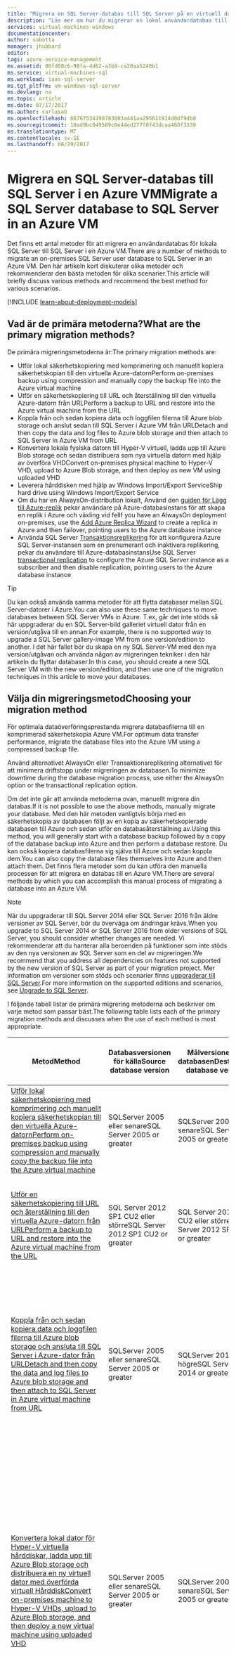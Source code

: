 ```yaml
---
title: "Migrera en SQL Server-databas till SQL Server på en virtuell dator | Microsoft Docs"
description: "Läs mer om hur du migrerar en lokal användardatabas till SQL Server i en virtuell Azure-dator."
services: virtual-machines-windows
documentationcenter: 
author: sabotta
manager: jhubbard
editor: 
tags: azure-service-management
ms.assetid: 00fd08c6-98fa-4d62-a3b8-ca20aa5246b1
ms.service: virtual-machines-sql
ms.workload: iaas-sql-server
ms.tgt_pltfrm: vm-windows-sql-server
ms.devlang: na
ms.topic: article
ms.date: 07/17/2017
ms.author: carlasab
ms.openlocfilehash: 68767534298783083a441aa295611914d0df9db0
ms.sourcegitcommit: 18ad9bc049589c8e44ed277f8f43dcaa483f3339
ms.translationtype: MT
ms.contentlocale: sv-SE
ms.lasthandoff: 08/29/2017
---
```

# <a name="migrate-a-sql-server-database-to-sql-server-in-an-azure-vm"></a><span data-ttu-id="48263-103">Migrera en SQL Server-databas till SQL Server i en Azure VM</span><span class="sxs-lookup"><span data-stu-id="48263-103">Migrate a SQL Server database to SQL Server in an Azure VM</span></span>

<span data-ttu-id="48263-104">Det finns ett antal metoder för att migrera en användardatabas för lokala SQL Server till SQL Server i en Azure VM.</span><span class="sxs-lookup"><span data-stu-id="48263-104">There are a number of methods to migrate an on-premises SQL Server user database to SQL Server in an Azure VM.</span></span> <span data-ttu-id="48263-105">Den här artikeln kort diskuterar olika metoder och rekommenderar den bästa metoden för olika scenarier.</span><span class="sxs-lookup"><span data-stu-id="48263-105">This article will briefly discuss various methods and recommend the best method for various scenarios.</span></span>

[!INCLUDE [learn-about-deployment-models](../../../../includes/learn-about-deployment-models-both-include.md)]

## <a name="what-are-the-primary-migration-methods"></a><span data-ttu-id="48263-106">Vad är de primära metoderna?</span><span class="sxs-lookup"><span data-stu-id="48263-106">What are the primary migration methods?</span></span>
<span data-ttu-id="48263-107">De primära migreringsmetoderna är:</span><span class="sxs-lookup"><span data-stu-id="48263-107">The primary migration methods are:</span></span>

* <span data-ttu-id="48263-108">Utför lokal säkerhetskopiering med komprimering och manuellt kopiera säkerhetskopian till den virtuella Azure-datorn</span><span class="sxs-lookup"><span data-stu-id="48263-108">Perform on-premises backup using compression and manually copy the backup file into the Azure virtual machine</span></span>
* <span data-ttu-id="48263-109">Utför en säkerhetskopiering till URL och återställning till den virtuella Azure-datorn från URL</span><span class="sxs-lookup"><span data-stu-id="48263-109">Perform a backup to URL and restore into the Azure virtual machine from the URL</span></span>
* <span data-ttu-id="48263-110">Koppla från och sedan kopiera data och loggfilen filerna till Azure blob storage och anslut sedan till SQL Server i Azure VM från URL</span><span class="sxs-lookup"><span data-stu-id="48263-110">Detach and then copy the data and log files to Azure blob storage and then attach to SQL Server in Azure VM from URL</span></span>
* <span data-ttu-id="48263-111">Konvertera lokala fysiska datorn till Hyper-V virtuell, ladda upp till Azure Blob storage och sedan distribuera som nya virtuella datorn med hjälp av överföra VHD</span><span class="sxs-lookup"><span data-stu-id="48263-111">Convert on-premises physical machine to Hyper-V VHD, upload to Azure Blob storage, and then deploy as new VM using uploaded VHD</span></span>
* <span data-ttu-id="48263-112">Leverera hårddisken med hjälp av Windows Import/Export Service</span><span class="sxs-lookup"><span data-stu-id="48263-112">Ship hard drive using Windows Import/Export Service</span></span>
* <span data-ttu-id="48263-113">Om du har en AlwaysOn-distribution lokalt, Använd den [guiden för Lägg till Azure-replik](../classic/sql-onprem-availability.md) pekar användare på Azure-databasinstans för att skapa en replik i Azure och växling vid fel</span><span class="sxs-lookup"><span data-stu-id="48263-113">If you have an AlwaysOn deployment on-premises, use the [Add Azure Replica Wizard](../classic/sql-onprem-availability.md) to create a replica in Azure and then failover, pointing users to the Azure database instance</span></span>
* <span data-ttu-id="48263-114">Använda SQL Server [Transaktionsreplikering](https://msdn.microsoft.com/library/ms151176.aspx) för att konfigurera Azure SQL Server-instansen som en prenumerant och inaktivera replikering, pekar du användare till Azure-databasinstans</span><span class="sxs-lookup"><span data-stu-id="48263-114">Use SQL Server [transactional replication](https://msdn.microsoft.com/library/ms151176.aspx) to configure the Azure SQL Server instance as a subscriber and then disable replication, pointing users to the Azure database instance</span></span>

> [!TIP]
> <span data-ttu-id="48263-115">Du kan också använda samma metoder för att flytta databaser mellan SQL Server-datorer i Azure.</span><span class="sxs-lookup"><span data-stu-id="48263-115">You can also use these same techniques to move databases between SQL Server VMs in Azure.</span></span> <span data-ttu-id="48263-116">T.ex, går det inte stöds så här uppgraderar du en SQL Server-bild galleriet virtuell dator från en version/utgåva till en annan.</span><span class="sxs-lookup"><span data-stu-id="48263-116">For example, there is no supported way to upgrade a SQL Server gallery-image VM from one version/edition to another.</span></span> <span data-ttu-id="48263-117">I det här fallet bör du skapa en ny SQL Server-VM med den nya version/utgåvan och använda någon av migreringen tekniker i den här artikeln du flyttar databaser.</span><span class="sxs-lookup"><span data-stu-id="48263-117">In this case, you should create a new SQL Server VM with the new version/edition, and then use one of the migration techniques in this article to move your databases.</span></span> 

## <a name="choosing-your-migration-method"></a><span data-ttu-id="48263-118">Välja din migreringsmetod</span><span class="sxs-lookup"><span data-stu-id="48263-118">Choosing your migration method</span></span>
<span data-ttu-id="48263-119">För optimala dataöverföringsprestanda migrera databasfilerna till en komprimerad säkerhetskopia Azure VM.</span><span class="sxs-lookup"><span data-stu-id="48263-119">For optimum data transfer performance, migrate the database files into the Azure VM using a compressed backup file.</span></span>

<span data-ttu-id="48263-120">Använd alternativet AlwaysOn eller Transaktionsreplikering alternativet för att minimera driftstopp under migreringen av databasen.</span><span class="sxs-lookup"><span data-stu-id="48263-120">To minimize downtime during the database migration process, use either the AlwaysOn option or the transactional replication option.</span></span>

<span data-ttu-id="48263-121">Om det inte går att använda metoderna ovan, manuellt migrera din databas.</span><span class="sxs-lookup"><span data-stu-id="48263-121">If it is not possible to use the above methods, manually migrate your database.</span></span> <span data-ttu-id="48263-122">Med den här metoden vanligtvis börja med en säkerhetskopia av databasen följt av en kopia av säkerhetskopierade databasen till Azure och sedan utför en databasåterställning av.</span><span class="sxs-lookup"><span data-stu-id="48263-122">Using this method, you will generally start with a database backup followed by a copy of the database backup into Azure and then perform a database restore.</span></span> <span data-ttu-id="48263-123">Du kan också kopiera databasfilerna sig själva till Azure och sedan koppla dem.</span><span class="sxs-lookup"><span data-stu-id="48263-123">You can also copy the database files themselves into Azure and then attach them.</span></span> <span data-ttu-id="48263-124">Det finns flera metoder som du kan utföra den manuella processen för att migrera en databas till en Azure VM.</span><span class="sxs-lookup"><span data-stu-id="48263-124">There are several methods by which you can accomplish this manual process of migrating a database into an Azure VM.</span></span>

> [!NOTE]
> <span data-ttu-id="48263-125">När du uppgraderar till SQL Server 2014 eller SQL Server 2016 från äldre versioner av SQL Server, bör du överväga om ändringar krävs.</span><span class="sxs-lookup"><span data-stu-id="48263-125">When you upgrade to SQL Server 2014 or SQL Server 2016 from older versions of SQL Server, you should consider whether changes are needed.</span></span> <span data-ttu-id="48263-126">Vi rekommenderar att du hanterar alla beroenden på funktioner som inte stöds av den nya versionen av SQL Server som en del av migreringen.</span><span class="sxs-lookup"><span data-stu-id="48263-126">We recommend that you address all dependencies on features not supported by the new version of SQL Server as part of your migration project.</span></span> <span data-ttu-id="48263-127">Mer information om versioner som stöds och scenarier finns [uppgraderar till SQL Server](https://msdn.microsoft.com/library/bb677622.aspx).</span><span class="sxs-lookup"><span data-stu-id="48263-127">For more information on the supported editions and scenarios, see [Upgrade to SQL Server](https://msdn.microsoft.com/library/bb677622.aspx).</span></span>

<span data-ttu-id="48263-128">I följande tabell listar de primära migrering metoderna och beskriver om varje metod som passar bäst.</span><span class="sxs-lookup"><span data-stu-id="48263-128">The following table lists each of the primary migration methods and discusses when the use of each method is most appropriate.</span></span>

| <span data-ttu-id="48263-129">Metod</span><span class="sxs-lookup"><span data-stu-id="48263-129">Method</span></span> | <span data-ttu-id="48263-130">Databasversionen för källa</span><span class="sxs-lookup"><span data-stu-id="48263-130">Source database version</span></span> | <span data-ttu-id="48263-131">Målversionen av databasen</span><span class="sxs-lookup"><span data-stu-id="48263-131">Destination database version</span></span> | <span data-ttu-id="48263-132">Källan databasen säkerhetskopieringsstorlek begränsning</span><span class="sxs-lookup"><span data-stu-id="48263-132">Source database backup size constraint</span></span> | <span data-ttu-id="48263-133">Anteckningar</span><span class="sxs-lookup"><span data-stu-id="48263-133">Notes</span></span> |
| --- | --- | --- | --- | --- |
| [<span data-ttu-id="48263-134">Utför lokal säkerhetskopiering med komprimering och manuellt kopiera säkerhetskopian till den virtuella Azure-datorn</span><span class="sxs-lookup"><span data-stu-id="48263-134">Perform on-premises backup using compression and manually copy the backup file into the Azure virtual machine</span></span>](#backup-and-restore) |<span data-ttu-id="48263-135">SQLServer 2005 eller senare</span><span class="sxs-lookup"><span data-stu-id="48263-135">SQL Server 2005 or greater</span></span> |<span data-ttu-id="48263-136">SQLServer 2005 eller senare</span><span class="sxs-lookup"><span data-stu-id="48263-136">SQL Server 2005 or greater</span></span> |[<span data-ttu-id="48263-137">Lagringsgränsen för Azure VM</span><span class="sxs-lookup"><span data-stu-id="48263-137">Azure VM storage limit</span></span>](https://azure.microsoft.com/documentation/articles/azure-subscription-service-limits/) | <span data-ttu-id="48263-138">Detta är en mycket enkel och väl testade teknik för att flytta databaser mellan datorer.</span><span class="sxs-lookup"><span data-stu-id="48263-138">This is a very simple and well-tested technique for moving databases across machines.</span></span> |
| [<span data-ttu-id="48263-139">Utför en säkerhetskopiering till URL och återställning till den virtuella Azure-datorn från URL</span><span class="sxs-lookup"><span data-stu-id="48263-139">Perform a backup to URL and restore into the Azure virtual machine from the URL</span></span>](#backup-to-url-and-restore) |<span data-ttu-id="48263-140">SQL Server 2012 SP1 CU2 eller större</span><span class="sxs-lookup"><span data-stu-id="48263-140">SQL Server 2012 SP1 CU2 or greater</span></span> |<span data-ttu-id="48263-141">SQL Server 2012 SP1 CU2 eller större</span><span class="sxs-lookup"><span data-stu-id="48263-141">SQL Server 2012 SP1 CU2 or greater</span></span> |<span data-ttu-id="48263-142">< 12,8 TB för SQL Server 2016, annars < 1 TB</span><span class="sxs-lookup"><span data-stu-id="48263-142">< 12.8 TB for SQL Server 2016, otherwise < 1 TB</span></span> | <span data-ttu-id="48263-143">Den här metoden är bara ett annat sätt att flytta säkerhetskopian till den virtuella datorn med hjälp av Azure storage.</span><span class="sxs-lookup"><span data-stu-id="48263-143">This method is just another way to move the backup file to the VM using Azure storage.</span></span> |
| [<span data-ttu-id="48263-144">Koppla från och sedan kopiera data och loggfilen filerna till Azure blob storage och ansluta till SQL Server i Azure-dator från URL</span><span class="sxs-lookup"><span data-stu-id="48263-144">Detach and then copy the data and log files to Azure blob storage and then attach to SQL Server in Azure virtual machine from URL</span></span>](#detach-and-attach-from-url) |<span data-ttu-id="48263-145">SQLServer 2005 eller senare</span><span class="sxs-lookup"><span data-stu-id="48263-145">SQL Server 2005 or greater</span></span> |<span data-ttu-id="48263-146">SQLServer 2014 eller högre</span><span class="sxs-lookup"><span data-stu-id="48263-146">SQL Server 2014 or greater</span></span> |[<span data-ttu-id="48263-147">Lagringsgränsen för Azure VM</span><span class="sxs-lookup"><span data-stu-id="48263-147">Azure VM storage limit</span></span>](https://azure.microsoft.com/documentation/articles/azure-subscription-service-limits/) |<span data-ttu-id="48263-148">Använd den här metoden när du planerar att [lagrar dessa filer med Azure Blob storage-tjänst](https://msdn.microsoft.com/library/dn385720.aspx) och koppla dem till SQL Server som körs i en Azure VM, särskilt med mycket stora databaser</span><span class="sxs-lookup"><span data-stu-id="48263-148">Use this method when you plan to [store these files using the Azure Blob storage service](https://msdn.microsoft.com/library/dn385720.aspx) and attach them to SQL Server running in an Azure VM, particularly with very large databases</span></span> |
| [<span data-ttu-id="48263-149">Konvertera lokal dator för Hyper-V virtuella hårddiskar, ladda upp till Azure Blob storage och distribuera en ny virtuell dator med överförda virtuell Hårddisk</span><span class="sxs-lookup"><span data-stu-id="48263-149">Convert on-premises machine to Hyper-V VHDs, upload to Azure Blob storage, and then deploy a new virtual machine using uploaded VHD</span></span>](#convert-to-vm-and-upload-to-url-and-deploy-as-new-vm) |<span data-ttu-id="48263-150">SQLServer 2005 eller senare</span><span class="sxs-lookup"><span data-stu-id="48263-150">SQL Server 2005 or greater</span></span> |<span data-ttu-id="48263-151">SQLServer 2005 eller senare</span><span class="sxs-lookup"><span data-stu-id="48263-151">SQL Server 2005 or greater</span></span> |[<span data-ttu-id="48263-152">Lagringsgränsen för Azure VM</span><span class="sxs-lookup"><span data-stu-id="48263-152">Azure VM storage limit</span></span>](https://azure.microsoft.com/documentation/articles/azure-subscription-service-limits/) |<span data-ttu-id="48263-153">Använd när [ta din egen SQL Server-licens](../../../sql-database/sql-database-paas-vs-sql-server-iaas.md), när du migrerar en databas som ska köras på en äldre version av SQL Server, eller när du migrerar system- och databaser tillsammans som en del av migreringen av databasen som är beroende av andra användardatabaser och/eller systemdatabaser.</span><span class="sxs-lookup"><span data-stu-id="48263-153">Use when [bringing your own SQL Server license](../../../sql-database/sql-database-paas-vs-sql-server-iaas.md), when migrating a database that you will run on an older version of SQL Server, or when migrating system and user databases together as part of the migration of database dependent on other user databases and/or system databases.</span></span> |
| [<span data-ttu-id="48263-154">Leverera hårddisken med hjälp av Windows Import/Export Service</span><span class="sxs-lookup"><span data-stu-id="48263-154">Ship hard drive using Windows Import/Export Service</span></span>](#ship-hard-drive) |<span data-ttu-id="48263-155">SQLServer 2005 eller senare</span><span class="sxs-lookup"><span data-stu-id="48263-155">SQL Server 2005 or greater</span></span> |<span data-ttu-id="48263-156">SQLServer 2005 eller senare</span><span class="sxs-lookup"><span data-stu-id="48263-156">SQL Server 2005 or greater</span></span> |[<span data-ttu-id="48263-157">Lagringsgränsen för Azure VM</span><span class="sxs-lookup"><span data-stu-id="48263-157">Azure VM storage limit</span></span>](https://azure.microsoft.com/documentation/articles/azure-subscription-service-limits/) |<span data-ttu-id="48263-158">Använd den [Windows Import/Export Service](../../../storage/common/storage-import-export-service.md) när manuell copy-metoden är för långsamt, såsom med mycket stora databaser</span><span class="sxs-lookup"><span data-stu-id="48263-158">Use the [Windows Import/Export Service](../../../storage/common/storage-import-export-service.md) when manual copy method is too slow, such as with very large databases</span></span> |
| [<span data-ttu-id="48263-159">Använd den Azure replik guiden Lägg till</span><span class="sxs-lookup"><span data-stu-id="48263-159">Use the Add Azure Replica Wizard</span></span>](../classic/sql-onprem-availability.md) |<span data-ttu-id="48263-160">SQLServer 2012 eller senare</span><span class="sxs-lookup"><span data-stu-id="48263-160">SQL Server 2012 or greater</span></span> |<span data-ttu-id="48263-161">SQLServer 2012 eller senare</span><span class="sxs-lookup"><span data-stu-id="48263-161">SQL Server 2012 or greater</span></span> |[<span data-ttu-id="48263-162">Lagringsgränsen för Azure VM</span><span class="sxs-lookup"><span data-stu-id="48263-162">Azure VM storage limit</span></span>](https://azure.microsoft.com/documentation/articles/azure-subscription-service-limits/) |<span data-ttu-id="48263-163">Minimerar avbrottstid, Använd när du har en lokal AlwaysOn-distribution</span><span class="sxs-lookup"><span data-stu-id="48263-163">Minimizes downtime, use when you have an AlwaysOn on-premises deployment</span></span> |
| [<span data-ttu-id="48263-164">Använda SQL Server-Transaktionsreplikering</span><span class="sxs-lookup"><span data-stu-id="48263-164">Use SQL Server transactional replication</span></span>](https://msdn.microsoft.com/library/ms151176.aspx) |<span data-ttu-id="48263-165">SQLServer 2005 eller senare</span><span class="sxs-lookup"><span data-stu-id="48263-165">SQL Server 2005 or greater</span></span> |<span data-ttu-id="48263-166">SQLServer 2005 eller senare</span><span class="sxs-lookup"><span data-stu-id="48263-166">SQL Server 2005 or greater</span></span> |[<span data-ttu-id="48263-167">Lagringsgränsen för Azure VM</span><span class="sxs-lookup"><span data-stu-id="48263-167">Azure VM storage limit</span></span>](https://azure.microsoft.com/documentation/articles/azure-subscription-service-limits/) |<span data-ttu-id="48263-168">Använd när du vill minimera driftavbrott och inte har en lokal AlwaysOn-distribution</span><span class="sxs-lookup"><span data-stu-id="48263-168">Use when you need to minimize downtime and do not have an AlwaysOn on-premises deployment</span></span> |

## <a name="backup-and-restore"></a><span data-ttu-id="48263-169">Säkerhetskopiering och återställning</span><span class="sxs-lookup"><span data-stu-id="48263-169">Backup and restore</span></span>
<span data-ttu-id="48263-170">Säkerhetskopiera databasen med komprimering, kopiera säkerhetskopian till den virtuella datorn och sedan återställa databasen.</span><span class="sxs-lookup"><span data-stu-id="48263-170">Back up your database with compression, copy the backup to the VM, and then restore the database.</span></span> <span data-ttu-id="48263-171">Om din säkerhetskopia är större än 1 TB, måste den stripe eftersom den maximala storleken för en virtuell disk är 1 TB.</span><span class="sxs-lookup"><span data-stu-id="48263-171">If your backup file is larger than 1 TB, you must stripe it because the maximum size of a VM disk is 1 TB.</span></span> <span data-ttu-id="48263-172">Använd följande allmänna steg för att migrera en databas med hjälp av den här manuella metoden:</span><span class="sxs-lookup"><span data-stu-id="48263-172">Use the following general steps to migrate a user database using this manual method:</span></span>

1. <span data-ttu-id="48263-173">Utför en fullständig säkerhetskopiering av databasen till en lokal plats.</span><span class="sxs-lookup"><span data-stu-id="48263-173">Perform a full database backup to an on-premises location.</span></span>
2. <span data-ttu-id="48263-174">Skapa eller ladda upp en virtuell dator med versionen av SQL Server som önskas.</span><span class="sxs-lookup"><span data-stu-id="48263-174">Create or upload a virtual machine with the version of SQL Server desired.</span></span>
3. <span data-ttu-id="48263-175">Konfigurera anslutning baserat på dina krav.</span><span class="sxs-lookup"><span data-stu-id="48263-175">Setup connectivity based on your requirements.</span></span> <span data-ttu-id="48263-176">Se [ansluta till en SQL Server-dator i Azure (Resource Manager)](virtual-machines-windows-sql-connect.md).</span><span class="sxs-lookup"><span data-stu-id="48263-176">See [Connect to a SQL Server Virtual Machine on Azure (Resource Manager)](virtual-machines-windows-sql-connect.md).</span></span>
4. <span data-ttu-id="48263-177">Kopiera dina säkerhetskopierade filer till den virtuella datorn med fjärrskrivbord, Utforskaren eller kopieringskommandot från en kommandotolk.</span><span class="sxs-lookup"><span data-stu-id="48263-177">Copy your backup file(s) to your VM using remote desktop, Windows Explorer or the copy command from a command prompt.</span></span>

## <a name="backup-to-url-and-restore"></a><span data-ttu-id="48263-178">Säkerhetskopiering till URL och återställning</span><span class="sxs-lookup"><span data-stu-id="48263-178">Backup to URL and restore</span></span>
<span data-ttu-id="48263-179">I stället för att säkerhetskopiera till en lokal fil som du kan använda den [säkerhetskopiering till URL: en](https://msdn.microsoft.com/library/dn435916.aspx) och Återställ sedan från URL: en till den virtuella datorn.</span><span class="sxs-lookup"><span data-stu-id="48263-179">Instead of backing up to a local file, you can use the [backup to URL](https://msdn.microsoft.com/library/dn435916.aspx) and then restore from URL to the VM.</span></span> <span data-ttu-id="48263-180">Med SQL Server 2016 som stripe säkerhetskopior stöds, rekommenderas för prestanda och krävs för att överskrida den storlek per blob.</span><span class="sxs-lookup"><span data-stu-id="48263-180">With SQL Server 2016, striped backup sets are supported, are recommended for performance, and required to exceed the size limits per blob.</span></span> <span data-ttu-id="48263-181">För mycket stora databaser, användning av den [Windows Import/Export Service](../../../storage/common/storage-import-export-service.md) rekommenderas.</span><span class="sxs-lookup"><span data-stu-id="48263-181">For very large databases, the use of the [Windows Import/Export Service](../../../storage/common/storage-import-export-service.md) is recommended.</span></span>

## <a name="detach-and-attach-from-url"></a><span data-ttu-id="48263-182">Koppla från och koppla från URL</span><span class="sxs-lookup"><span data-stu-id="48263-182">Detach and attach from URL</span></span>
<span data-ttu-id="48263-183">Koppla från databasen och loggfilerna filerna och överför dem till [Azure Blob storage](https://msdn.microsoft.com/library/dn385720.aspx).</span><span class="sxs-lookup"><span data-stu-id="48263-183">Detach your database and log files and transfer them to [Azure Blob storage](https://msdn.microsoft.com/library/dn385720.aspx).</span></span> <span data-ttu-id="48263-184">Sedan koppla databasen från URL-Adressen på Azure VM.</span><span class="sxs-lookup"><span data-stu-id="48263-184">Then attach the database from the URL on your Azure VM.</span></span> <span data-ttu-id="48263-185">Använd det här alternativet om du vill använda de befintliga databasfilerna finns i Blob storage.</span><span class="sxs-lookup"><span data-stu-id="48263-185">Use this if you want the physical database files to reside in Blob storage.</span></span> <span data-ttu-id="48263-186">Detta kan vara användbart för mycket stora databaser.</span><span class="sxs-lookup"><span data-stu-id="48263-186">This might be useful for very large databases.</span></span> <span data-ttu-id="48263-187">Använd följande allmänna steg för att migrera en databas med hjälp av den här manuella metoden:</span><span class="sxs-lookup"><span data-stu-id="48263-187">Use the following general steps to migrate a user database using this manual method:</span></span>

1. <span data-ttu-id="48263-188">Koppla bort databasfiler från lokala databasinstansen.</span><span class="sxs-lookup"><span data-stu-id="48263-188">Detach the database files from the on-premises database instance.</span></span>
2. <span data-ttu-id="48263-189">Kopiera filerna frånkopplad databas till Azure blob storage med hjälp av den [kommandoradsverktyget azcopy](../../../storage/common/storage-use-azcopy.md).</span><span class="sxs-lookup"><span data-stu-id="48263-189">Copy the detached database files into Azure blob storage using the [AZCopy command-line utility](../../../storage/common/storage-use-azcopy.md).</span></span>
3. <span data-ttu-id="48263-190">Bifoga databasfilerna från Azure-Webbadressen till SQL Server-instansen i Azure-VM.</span><span class="sxs-lookup"><span data-stu-id="48263-190">Attach the database files from the Azure URL to the SQL Server instance in the Azure VM.</span></span>

## <a name="convert-to-vm-and-upload-to-url-and-deploy-as-new-vm"></a><span data-ttu-id="48263-191">Konvertera till VM och överföra till URL och distribuera som en ny virtuell dator</span><span class="sxs-lookup"><span data-stu-id="48263-191">Convert to VM and upload to URL and deploy as new VM</span></span>
<span data-ttu-id="48263-192">Använd den här metoden för att migrera alla system- och databaser i en lokal SQL Server-instans till virtuella Azure-datorn.</span><span class="sxs-lookup"><span data-stu-id="48263-192">Use this method to migrate all system and user databases in an on-premises SQL Server instance to Azure virtual machine.</span></span> <span data-ttu-id="48263-193">Använd följande allmänna steg för att migrera en hela SQL Server-instans med den här manuella metoden:</span><span class="sxs-lookup"><span data-stu-id="48263-193">Use the following general steps to migrate an entire SQL Server instance using this manual method:</span></span>

1. <span data-ttu-id="48263-194">Omvandla fysiska eller virtuella datorer till Hyper-V virtuella hårddiskar med hjälp av [Microsoft Virtual Machine Converter](https://technet.microsoft.com/library/dn874008(v=ws.11).aspx).</span><span class="sxs-lookup"><span data-stu-id="48263-194">Convert physical or virtual machines to Hyper-V VHDs by using [Microsoft Virtual Machine Converter](https://technet.microsoft.com/library/dn874008(v=ws.11).aspx).</span></span>
2. <span data-ttu-id="48263-195">Överföra VHD-filer till Azure Storage med hjälp av den [cmdlet Add-AzureVHD](https://msdn.microsoft.com/library/windowsazure/dn495173.aspx).</span><span class="sxs-lookup"><span data-stu-id="48263-195">Upload VHD files to Azure Storage by using the [Add-AzureVHD cmdlet](https://msdn.microsoft.com/library/windowsazure/dn495173.aspx).</span></span>
3. <span data-ttu-id="48263-196">Distribuera en ny virtuell dator med hjälp av den överförda virtuella Hårddisken.</span><span class="sxs-lookup"><span data-stu-id="48263-196">Deploy a new virtual machine by using the uploaded VHD.</span></span>

> [!NOTE]
> <span data-ttu-id="48263-197">Överväg att använda för att migrera en hela programmet [Azure Site Recovery](../../../site-recovery/site-recovery-overview.md)].</span><span class="sxs-lookup"><span data-stu-id="48263-197">To migrate an entire application, consider using [Azure Site Recovery](../../../site-recovery/site-recovery-overview.md)].</span></span>

## <a name="ship-hard-drive"></a><span data-ttu-id="48263-198">Leverera hårddisk</span><span class="sxs-lookup"><span data-stu-id="48263-198">Ship hard drive</span></span>
<span data-ttu-id="48263-199">Använd den [Windows Import/Export Service metoden](../../../storage/common/storage-import-export-service.md) att överföra stora mängder data i filen till Azure Blob storage i situationer där överför via nätverket är orimligt hög eller inte är möjligt.</span><span class="sxs-lookup"><span data-stu-id="48263-199">Use the [Windows Import/Export Service method](../../../storage/common/storage-import-export-service.md) to transfer large amounts of file data to Azure Blob storage in situations where uploading over the network is prohibitively expensive or not feasible.</span></span> <span data-ttu-id="48263-200">Med den här tjänsten kan du skicka en eller flera hårddiskar som innehåller dessa data till en Azure-datacenter där data överförs till ditt lagringskonto.</span><span class="sxs-lookup"><span data-stu-id="48263-200">With this service, you send one or more hard drives containing that data to an Azure data center, where your data will be uploaded to your storage account.</span></span>

## <a name="next-steps"></a><span data-ttu-id="48263-201">Nästa steg</span><span class="sxs-lookup"><span data-stu-id="48263-201">Next Steps</span></span>
<span data-ttu-id="48263-202">Mer information om hur du kör SQL Server på Azure Virtual Machines finns [SQL Server på Azure virtuella datorer – översikt](virtual-machines-windows-sql-server-iaas-overview.md).</span><span class="sxs-lookup"><span data-stu-id="48263-202">For more information about running SQL Server on Azure Virtual Machines, see [SQL Server on Azure Virtual Machines overview](virtual-machines-windows-sql-server-iaas-overview.md).</span></span>

<span data-ttu-id="48263-203">Anvisningar om hur du skapar en Azure SQL Server-dator från en avbildning finns [Tips och trick om kloning Azure SQL virtuella datorer från avbildningar](https://blogs.msdn.microsoft.com/psssql/2016/07/06/tips-tricks-on-cloning-azure-sql-virtual-machines-from-captured-images/) på CSS tekniker som SQL Server-bloggen.</span><span class="sxs-lookup"><span data-stu-id="48263-203">For instructions on creating an Azure SQL Server Virtual Machine from a captured image, see [Tips & Tricks on ‘cloning’ Azure SQL virtual machines from captured images](https://blogs.msdn.microsoft.com/psssql/2016/07/06/tips-tricks-on-cloning-azure-sql-virtual-machines-from-captured-images/) on the CSS SQL Server Engineers blog.</span></span>

